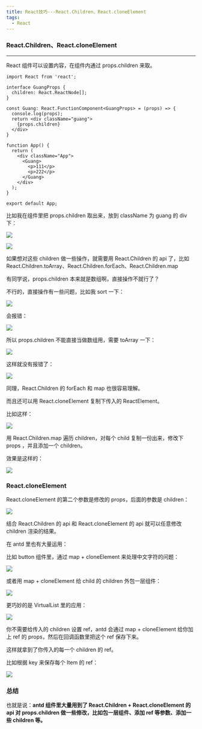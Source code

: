```yaml
---
title: React技巧---React.Children、React.cloneElement
tags:
  - React
---
```



### React.Children、React.cloneElement
---------------------------------

React 组件可以设置内容，在组件内通过 props.children 来取。

```
import React from 'react';

interface GuangProps {
  children: React.ReactNode[];
}

const Guang: React.FunctionComponent<GuangProps> = (props) => {
  console.log(props);
  return <div className="guang">
    {props.children}
  </div>
}

function App() {
  return (
    <div className="App">
      <Guang>
        <p>111</p>
        <p>222</p>
      </Guang>
    </div>
  );
}

export default App;

```

比如我在组件里把 props.children 取出来，放到 className 为 guang 的 div 下：

![](https://p1-juejin.byteimg.com/tos-cn-i-k3u1fbpfcp/502415a479cd4292b4bfa9dfdaa00a35~tplv-k3u1fbpfcp-zoom-in-crop-mark:3024:0:0:0.image?)

![](https://p3-juejin.byteimg.com/tos-cn-i-k3u1fbpfcp/3ea887f231ab4f2485f5b4e14a9f0d8a~tplv-k3u1fbpfcp-zoom-in-crop-mark:3024:0:0:0.image?)

如果想对这些 children 做一些操作，就需要用 React.Children 的 api 了，比如 React.Children.toArray、React.Children.forEach、React.Children.map

有同学说，props.children 本来就是数组啊，直接操作不就行了？

不行的，直接操作有一些问题，比如我 sort 一下：

![](https://p3-juejin.byteimg.com/tos-cn-i-k3u1fbpfcp/9b98135f12c64294aac3d20a3fdcaf36~tplv-k3u1fbpfcp-zoom-in-crop-mark:3024:0:0:0.image?)

会报错：

![](https://p1-juejin.byteimg.com/tos-cn-i-k3u1fbpfcp/af043aec5d6441289cc568bce5faf569~tplv-k3u1fbpfcp-zoom-in-crop-mark:3024:0:0:0.image?)

所以 props.children 不能直接当做数组用，需要 toArray 一下：

![](https://p3-juejin.byteimg.com/tos-cn-i-k3u1fbpfcp/e63384d02fdf44889788e923e7f4f784~tplv-k3u1fbpfcp-zoom-in-crop-mark:3024:0:0:0.image?)

这样就没有报错了：

![](https://p3-juejin.byteimg.com/tos-cn-i-k3u1fbpfcp/8c0aad97adba4ac8bb6677187b920adf~tplv-k3u1fbpfcp-zoom-in-crop-mark:3024:0:0:0.image?)

同理，React.Children 的 forEach 和 map 也很容易理解。

而且还可以用 React.cloneElement 复制下传入的 ReactElement。

比如这样：

![](https://p9-juejin.byteimg.com/tos-cn-i-k3u1fbpfcp/6ff7c16f3c8d45379ee74793611aad4c~tplv-k3u1fbpfcp-zoom-in-crop-mark:3024:0:0:0.image?)

用 React.Children.map 遍历 children，对每个 child 复制一份出来，修改下 props ，并且添加一个 children。

效果是这样的：

![](https://p6-juejin.byteimg.com/tos-cn-i-k3u1fbpfcp/7c4f6a9e988348e8b7a31f6287d97127~tplv-k3u1fbpfcp-zoom-in-crop-mark:3024:0:0:0.image?)
### React.cloneElement
React.cloneElement 的第二个参数是修改的 props，后面的参数是 children：

![](https://p6-juejin.byteimg.com/tos-cn-i-k3u1fbpfcp/f267a0cd9180419c9991eff035093954~tplv-k3u1fbpfcp-zoom-in-crop-mark:3024:0:0:0.image?)

结合 React.Children 的 api 和 React.cloneElement 的 api 就可以任意修改 children 渲染的结果。

在 antd 里也有大量运用：

比如 button 组件里，通过 map + cloneElement 来处理中文字符的问题：

![](https://p3-juejin.byteimg.com/tos-cn-i-k3u1fbpfcp/582497b5b98847ab9df0209dd8ab31a7~tplv-k3u1fbpfcp-zoom-in-crop-mark:3024:0:0:0.image?)

或者用 map + cloneElement 给 child 的 children 外包一层组件：

![](https://p6-juejin.byteimg.com/tos-cn-i-k3u1fbpfcp/148430daa9634da4afe679401a4d55bc~tplv-k3u1fbpfcp-zoom-in-crop-mark:3024:0:0:0.image?)

更巧妙的是 VirtualList 里的应用：

![](https://p6-juejin.byteimg.com/tos-cn-i-k3u1fbpfcp/6f260997587f44789837ff89e27c8040~tplv-k3u1fbpfcp-zoom-in-crop-mark:3024:0:0:0.image?)

你不需要给传入的 children 设置 ref，antd 会通过 map + cloneElement 给你加上 ref 的 props，然后在回调函数里把这个 ref 保存下来。

这样就拿到了你传入的每一个 children 的 ref。

比如根据 key 来保存每个 Item 的 ref：

![](https://p3-juejin.byteimg.com/tos-cn-i-k3u1fbpfcp/46123f5a843c4c499607c445fb8e6fa6~tplv-k3u1fbpfcp-zoom-in-crop-mark:3024:0:0:0.image?)
### 总结
也就是说：**antd 组件里大量用到了 React.Children + React.cloneElement 的 api 对 props.children 做一些修改，比如包一层组件、添加 ref 等参数、添加一些 children 等。**